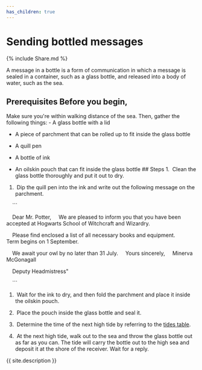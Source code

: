 ```yaml
---
has_children: true
---
```




# Sending bottled messages

{% include Share.md %}

A message in a bottle is a form of communication in which a message is sealed in a container, such as a glass bottle, and released into a body of water, such as the sea. 

## Prerequisites Before you begin, 

Make sure you're within walking distance of the sea. Then, gather the following things: - A glass bottle with a lid

- A piece of parchment that can be rolled up to fit inside the glass bottle

- A quill pen

- A bottle of ink

- An oilskin pouch that can fit inside the glass bottle ## Steps 1.  Clean the glass bottle thoroughly and put it out to dry.


1.  Dip the quill pen into the ink and write out the following message on the parchment.

    ```

    Dear Mr. Potter,     We are pleased to inform you that you have been accepted at Hogwarts School of Witchcraft and Wizardry. 

    Please find enclosed a list of all necessary books and equipment.         Term begins on 1 September. 

    We await your owl by no later than 31 July.     Yours sincerely,     Minerva McGonagall

    Deputy Headmistress"

    ```

1.  Wait for the ink to dry, and then fold the parchment and place it inside the oilskin pouch.

1.  Place the pouch inside the glass bottle and seal it.

1.  Determine the time of the next high tide by referring to the [tides table](reference).

1.  At the next high tide, walk out to the sea and throw the glass bottle out as far as you can. The tide will carry the bottle out to the high sea and deposit it at the shore of the receiver. Wait for a reply.

{{ site.description }}
